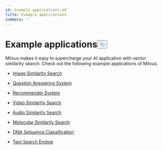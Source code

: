 ```yaml
---
id: example_applications.md
title: Example applications
summary: ''
---
```

<h1 id="Example-applications" class="common-anchor-header">Example applications<button data-href="#Example-applications" class="anchor-icon" translate="no">
      <svg translate="no"
        aria-hidden="true"
        focusable="false"
        height="20"
        version="1.1"
        viewBox="0 0 16 16"
        width="16"
      >
        <path
          fill="#0092E4"
          fill-rule="evenodd"
          d="M4 9h1v1H4c-1.5 0-3-1.69-3-3.5S2.55 3 4 3h4c1.45 0 3 1.69 3 3.5 0 1.41-.91 2.72-2 3.25V8.59c.58-.45 1-1.27 1-2.09C10 5.22 8.98 4 8 4H4c-.98 0-2 1.22-2 2.5S3 9 4 9zm9-3h-1v1h1c1 0 2 1.22 2 2.5S13.98 12 13 12H9c-.98 0-2-1.22-2-2.5 0-.83.42-1.64 1-2.09V6.25c-1.09.53-2 1.84-2 3.25C6 11.31 7.55 13 9 13h4c1.45 0 3-1.69 3-3.5S14.5 6 13 6z"
        ></path>
      </svg>
    </button></h1><p>Milvus makes it easy to supercharge your AI application with vector similarity search. Check out the following example applications of Milvus.</p>
<ul>
<li><p><a href="/docs/v2.1.x/image_similarity_search.md">Image Similarity Search</a></p></li>
<li><p><a href="/docs/v2.1.x/question_answering_system.md">Question Answering System</a></p></li>
<li><p><a href="/docs/v2.1.x/recommendation_system.md">Recommender System</a></p></li>
<li><p><a href="/docs/v2.1.x/video_similarity_search.md">Video Similarity Search</a></p></li>
<li><p><a href="/docs/v2.1.x/audio_similarity_search.md">Audio Similarity Search</a></p></li>
<li><p><a href="/docs/v2.1.x/molecular_similarity_search.md">Molecular Similarity Search</a></p></li>
<li><p><a href="/docs/v2.1.x/dna_sequence_classification.md">DNA Sequence Classification</a></p></li>
<li><p><a href="/docs/v2.1.x/text_search_engine.md">Text Search Engine</a></p></li>
</ul>
